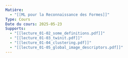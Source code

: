 ```yaml
---
Matière:
  - "[[ML pour la Reconnaissance des Formes]]"
Type: Cours
Date du cours: 2025-05-23
Supports:
  - "[[lecture_01-02_some_definitions.pdf]]"
  - "[[lecture_01-03_twinit.pdf]]"
  - "[[lecture_01-04_clustering.pdf]]"
  - "[[lecture_01-05_global_image_descriptors.pdf]]"
---
```

